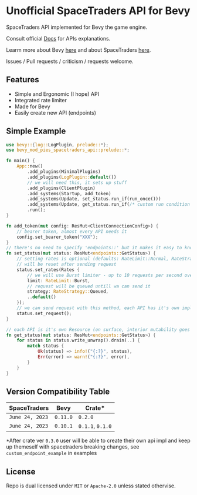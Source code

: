 # Unofficial SpaceTraders API for Bevy

SpaceTraders API implemented for Bevy the game engine.

Consult official [Docs](https://spacetraders.stoplight.io/docs/spacetraders/) for APIs explanations.

Learm more about Bevy [here](https://bevyengine.org) and about SpaceTraders [here](https://spacetraders.io).

Issues / Pull requests / criticism / requests welcome.

## Features

- Simple and Ergonomic (I hope) API
- Integrated rate limiter
- Made for Bevy
- Easily create new API (endpoints)

## Simple Example

```rust
use bevy::{log::LogPlugin, prelude::*};
use bevy_mod_pies_spacetraders_api::prelude::*;

fn main() {
    App::new()
        .add_plugins(MinimalPlugins)
        .add_plugins(LogPlugin::default())
        // we will need this, it sets up stuff
        .add_plugins(ClientPlugin)
        .add_systems(Startup, add_token)
        .add_systems(Update, set_status.run_if(run_once()))
        .add_systems(Update, get_status.run_if(/* custom run condition is provided: */response_received::<GetStatus>()))
        .run();
}

fn add_token(mut config: ResMut<ClientConnectionConfig>) {
    // bearer token, almost every API needs it
    config.set_bearer_token("XXX");
}
// there's no need to specify 'endpoints::' but it makes it easy to know available apis
fn set_status(mut status: ResMut<endpoints::GetStatus>) {
    // setting rates is optional (defaults: RateLimit::Normal, RateStrategy::Queued, RatePriority::Normal)
    // will be reset after sending request
    status.set_rates(Rates {
        // we will use Burst limiter - up to 10 requests per second over 10 seconds
        limit: RateLimit::Burst,
        // request will be queued untill wa can send it
        strategy: RateStrategy::Queued,
        ..default()
    });
    // we can send request with this method, each API has it's own impl and will require different args
    status.set_request();
}

// each API is it's own Resource (on surface, interior mutability goes BRRRRR)
fn get_status(mut status: ResMut<endpoints::GetStatus>) {
    for status in status.write_unwrap().drain(..) {
        match status {
            Ok(status) => info!("{:?}", status),
            Err(error) => warn!("{:?}", error),
        }
    }
}
```

## Version Compatibility Table

|SpaceTraders|Bevy|Crate*|
|-|-|-|
|`June 24, 2023`|`0.11.0`|`0.2.0`|
|`June 24, 2023`|`0.10.1`|`0.1.1`, `0.1.0`|

*After crate ver `0.3.0` user will be able to create their own api impl and keep up themeself with spacetraders breaking changes, see `custom_endpoint_example` in examples

## License

Repo is dual licensed under `MIT` or `Apache-2.0` unless stated othervise.

